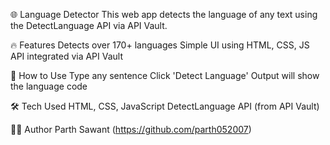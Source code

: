 🌐 Language Detector
This web app detects the language of any text using the DetectLanguage API via API Vault.

🔥 Features
Detects over 170+ languages
Simple UI using HTML, CSS, JS
API integrated via API Vault

🚀 How to Use
Type any sentence
Click 'Detect Language'
Output will show the language code

🛠 Tech Used
HTML, CSS, JavaScript
DetectLanguage API (from API Vault)

👨‍💻 Author
Parth Sawant (https://github.com/parth052007)
